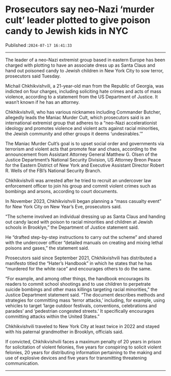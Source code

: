 # Prosecutors say neo-Nazi ‘murder cult’ leader plotted to give poison candy to Jewish kids in NYC

Published :`2024-07-17 16:41:33`

---

The leader of a neo-Nazi extremist group based in eastern Europe has been charged with plotting to have an associate dress up as Santa Claus and hand out poisoned candy to Jewish children in New York City to sow terror, prosecutors said Tuesday.

Michail Chkhikvishvili, a 21-year-old man from the Republic of Georgia, was indicted on four charges, including soliciting hate crimes and acts of mass violence, according to a statement from the US Department of Justice. It wasn’t known if he has an attorney.

Chkhikvishvili, who has various nicknames including Commander Butcher, allegedly leads the Maniac Murder Cult, which prosecutors said is an international extremist group that adheres to a “neo-Nazi accelerationist ideology and promotes violence and violent acts against racial minorities, the Jewish community and other groups it deems ‘undesirables.’”

The Maniac Murder Cult’s goal is to upset social order and governments via terrorism and violent acts that promote fear and chaos, according to the announcement from Assistant Attorney General Matthew G. Olsen of the Justice Department’s National Security Division, US Attorney Breon Peace for the Eastern District of New York and Executive Assistant Director Robert R. Wells of the FBI’s National Security Branch.

Chkhikvishvili was arrested after he tried to recruit an undercover law enforcement officer to join his group and commit violent crimes such as bombings and arsons, according to court documents.

In November 2023, Chkhikvishvili began planning a “mass casualty event” for New York City on New Year’s Eve, prosecutors said.

“The scheme involved an individual dressing up as Santa Claus and handing out candy laced with poison to racial minorities and children at Jewish schools in Brooklyn,” the Department of Justice statement said.

He “drafted step-by-step instructions to carry out the scheme” and shared with the undercover officer “detailed manuals on creating and mixing lethal poisons and gases,” the statement said.

Prosecutors said since September 2021, Chkhikvishvili has distributed a manifesto titled the “Hater’s Handbook” in which he states that he has “murdered for the white race” and encourages others to do the same.

“For example, and among other things, the handbook encourages its readers to commit school shootings and to use children to perpetrate suicide bombings and other mass killings targeting racial minorities,” the Justice Department statement said. “The document describes methods and strategies for committing mass ‘terror attacks,’ including, for example, using vehicles to target ‘large outdoor festivals, conventions, celebrations and parades’ and ‘pedestrian congested streets.’ It specifically encourages committing attacks within the United States.”

Chkhikvishvili traveled to New York City at least twice in 2022 and stayed with his paternal grandmother in Brooklyn, officials said.

If convicted, Chkhikvishvili faces a maximum penalty of 20 years in prison for solicitation of violent felonies, five years for conspiring to solicit violent felonies, 20 years for distributing information pertaining to the making and use of explosive devices and five years for transmitting threatening communication.

---

